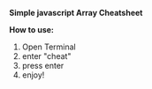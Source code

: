 **Simple javascript Array Cheatsheet**

**How to use:**

1. Open Terminal
2. enter "cheat"
3. press enter
4. enjoy!
